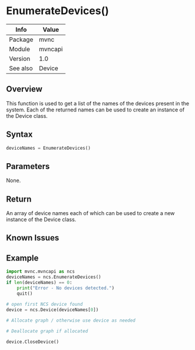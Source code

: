 # EnumerateDevices()

|Info      | Value |
|----------|---------------|
|Package   |  mvnc         |
|Module    |  mvncapi      |
|Version   |  1.0          |
|See also  |  Device       |

## Overview
This function is used to get a list of the names of the devices present in the system.  Each of the returned names can be used to create an instance of the Device class. 

## Syntax

```python
deviceNames = EnumerateDevices()
```

## Parameters
None.

## Return
An array of device names each of which can be used to create a new instance of the Device class.

## Known Issues

## Example
```Python
import mvnc.mvncapi as ncs
deviceNames = ncs.EnumerateDevices()
if len(deviceNames) == 0:
	print("Error - No devices detected.")
	quit()

# open first NCS device found
device = ncs.Device(deviceNames[0])	
	
# Allocate graph / otherwise use device as needed

# Deallocate graph if allocated

device.CloseDevice()
```
